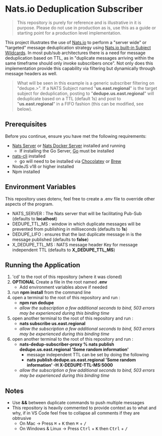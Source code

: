 # Nats.io Deduplication Subscriber

> This repository is purely for reference and is illustrative in it is purpose. Please do not use in production as is, use this as a guide
or starting point for a production level implementation.


This project illustrates the use of [Nats.io](https://nats.io/) to perform a "server wide" or "targeted" message deduplication strategy using [Nats.io built-in Subject Wildcards](https://docs.nats.io/nats-concepts/subjects#wildcards). In most pub/sub architectures there is a need for message deduplication based on TTL, as in "duplicate messages arriving within the same timeframe should only invoke subscribers once". Not only does this implementation provide this capability via filtering but dynamically through message headers as well.

> What will be seen in this example is a generic subscriber filtering on "dedupe.>". If a NATS Subject named "**us.east.regional**" is the target subject for deduplication, posting to "**dedupe.us.east.regional**" will deduplicate based on a TTL (default 1s) and post to "**us.east.regional**" in a FIFO fashion (this can be modified, see below).

## Prerequisites

Before you continue, ensure you have met the following requirements:

* [Nats Server](https://docs.nats.io/running-a-nats-service/introduction/installation#downloading-a-release-build) or [Nats Docker Server](https://hub.docker.com/_/nats) installed and running
    * If installing the Go Server, [Go](https://go.dev/doc/install) must be installed
* [nats-cli](https://github.com/nats-io/natscli#installation) installed
    * go will need to be installed via [Chocolatey](https://community.chocolatey.org/packages/golang) or [Brew](https://formulae.brew.sh/formula/go)
* NodeJS v18 or higher installed
* Npm installed

## Environment Variables

This repository uses dotenv, feel free to create a .env file to override other aspects of the program.

* NATS_SERVER : The Nats server that will be facilitating Pub-Sub (defaults to  **localhost**)
* DEDUPE_TTL_MS : window in which duplicate messages will be prevented from publishing in milliseconds (defaults to **1s**)
* DEDUPE_LIFO : ensures that the last duplicate message in is the message published (defaults to **false**)
* X_DEDUPE_TTL_MS : NATS message header Key for message independent TTL (defaults to **X_DEDUPE_TTL_MS**)


## Running the Application

1) 'cd' to the root of this repository (where it was cloned)
1) **OPTIONAL** Create a file in the root named **.env**
    * Add environment variables above if needed
1) run **npm install** from the command line
1) open a terminal to the root of this repository and run :
    * **npm run dedupe**
    * _allow the subscription a few additional seconds to bind, 503 errors may be experienced during this binding time_
1) open another terminal to the root of this repository and run :
    * **nats subscribe us.east.regional**
    * _allow the subscription a few additional seconds to bind, 503 errors may be experienced during this binding time_
1) open another terminal to the root of this repository and run :
    * **nats-dedup-subscriber-proxy % nats publish dedupe.us.east.regional 'Some random information'**
        * message independent TTL can be set by doing the following
        * **nats publish dedupe.us.east.regional 'Some random information' -H X-DEDUPE-TTL-MS:5000**
    * _allow the subscription a few additional seconds to bind, 503 errors may be experienced during this binding time_


## Notes
* Use **&&** between duplicate commands to push multiple messages
* This repository is heavily commented to provide context as to what and why, if in VS Code feel free to collapse all comments if they are obtrusive
    * On Mac -> Press <kbd>&#8984;</kbd> + <kbd>K</kbd> then <kbd>&#8984;</kbd> + <kbd>/</kbd> 
    * On Windows & Linux -> Press <kbd>Ctrl</kbd> + <kbd>K</kbd> then <kbd>Ctrl</kbd> + <kbd>/</kbd> 